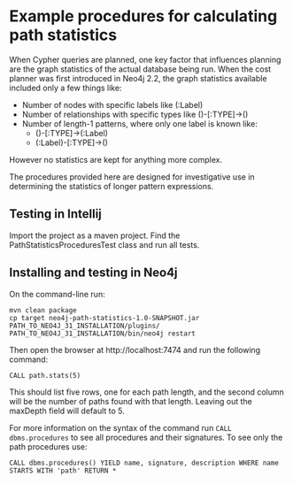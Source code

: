 # Example procedures for calculating path statistics

When Cypher queries are planned, one key factor that influences planning are the graph statistics of the actual database being run. When the cost planner was first introduced in Neo4j 2.2, the graph statistics available included only a few things like:

* Number of nodes with specific labels like (:Label)
* Number of relationships with specific types like ()-[:TYPE]->()
* Number of length-1 patterns, where only one label is known like:
  * ()-[:TYPE]->(:Label)
  * (:Label)-[:TYPE]->()

However no statistics are kept for anything more complex.

The procedures provided here are designed for investigative use in determining the statistics of longer pattern expressions.

## Testing in Intellij

Import the project as a maven project. Find the PathStatisticsProceduresTest class and run all tests.

## Installing and testing in Neo4j

On the command-line run:

    mvn clean package
    cp target neo4j-path-statistics-1.0-SNAPSHOT.jar PATH_TO_NEO4J_31_INSTALLATION/plugins/
    PATH_TO_NEO4J_31_INSTALLATION/bin/neo4j restart

Then open the browser at http://localhost:7474 and run the following command:

    CALL path.stats(5)

This should list five rows, one for each path length, and the second column will be the number of paths found with that length. Leaving out the maxDepth field will default to 5.

For more information on the syntax of the command run `CALL dbms.procedures` to see all procedures and their signatures. To see only the path procedures use:

    CALL dbms.procedures() YIELD name, signature, description WHERE name STARTS WITH 'path' RETURN *

